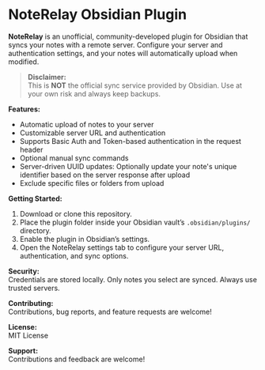 # NoteRelay Obsidian Plugin

**NoteRelay** is an unofficial, community-developed plugin for Obsidian that syncs your notes with a remote server. Configure your server and authentication settings, and your notes will automatically upload when modified.

> **Disclaimer:**  
> This is **NOT** the official sync service provided by Obsidian. Use at your own risk and always keep backups.

**Features:**
- Automatic upload of notes to your server
- Customizable server URL and authentication
- Supports Basic Auth and Token-based authentication in the request header
- Optional manual sync commands
- Server-driven UUID updates: Optionally update your note's unique identifier based on the server response after upload
- Exclude specific files or folders from upload

**Getting Started:**
1. Download or clone this repository.
2. Place the plugin folder inside your Obsidian vault’s `.obsidian/plugins/` directory.
3. Enable the plugin in Obsidian’s settings.
4. Open the NoteRelay settings tab to configure your server URL, authentication, and sync options.

**Security:**  
Credentials are stored locally. Only notes you select are synced. Always use trusted servers.

**Contributing:**  
Contributions, bug reports, and feature requests are welcome!

**License:**  
MIT License

**Support:**  
Contributions and feedback are welcome!
